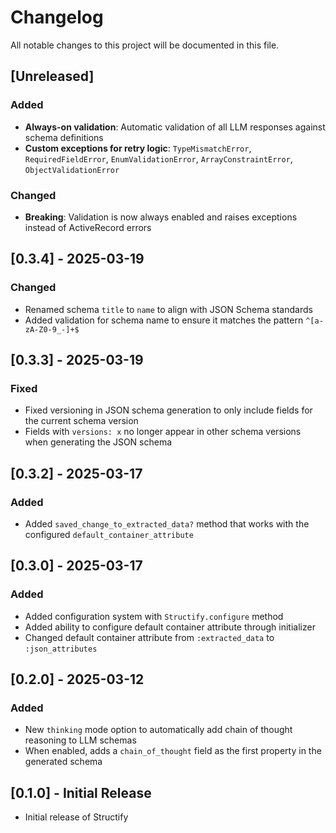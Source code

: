 # Changelog

All notable changes to this project will be documented in this file.

## [Unreleased]

### Added

- **Always-on validation**: Automatic validation of all LLM responses against schema definitions
- **Custom exceptions for retry logic**: `TypeMismatchError`, `RequiredFieldError`, `EnumValidationError`, `ArrayConstraintError`, `ObjectValidationError`

### Changed

- **Breaking**: Validation is now always enabled and raises exceptions instead of ActiveRecord errors

## [0.3.4] - 2025-03-19

### Changed

- Renamed schema `title` to `name` to align with JSON Schema standards
- Added validation for schema name to ensure it matches the pattern `^[a-zA-Z0-9_-]+$`

## [0.3.3] - 2025-03-19

### Fixed

- Fixed versioning in JSON schema generation to only include fields for the current schema version
- Fields with `versions: x` no longer appear in other schema versions when generating the JSON schema

## [0.3.2] - 2025-03-17

### Added

- Added `saved_change_to_extracted_data?` method that works with the configured `default_container_attribute`

## [0.3.0] - 2025-03-17

### Added

- Added configuration system with `Structify.configure` method
- Added ability to configure default container attribute through initializer
- Changed default container attribute from `:extracted_data` to `:json_attributes`

## [0.2.0] - 2025-03-12

### Added

- New `thinking` mode option to automatically add chain of thought reasoning to LLM schemas
- When enabled, adds a `chain_of_thought` field as the first property in the generated schema

## [0.1.0] - Initial Release

- Initial release of Structify